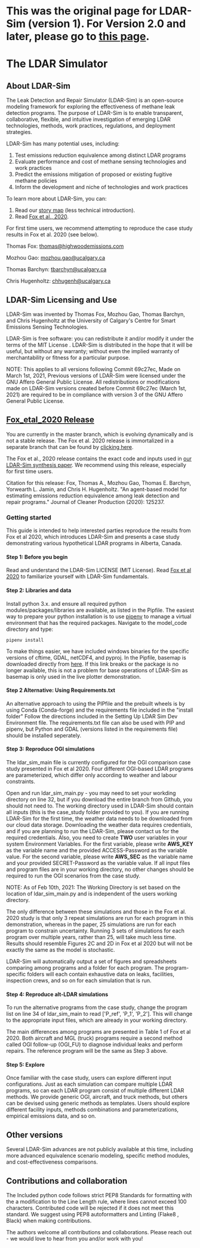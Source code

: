 # This was the original page for LDAR-Sim (version 1). For Version 2.0 and later, please go to [this page](https://github.com/LDAR-Sim/LDAR_Sim).

# The LDAR Simulator
## About LDAR-Sim
The Leak Detection and Repair Simulator (LDAR-Sim) is an open-source modeling framework for exploring the effectiveness of methane leak detection programs. The purpose of LDAR-Sim is to enable transparent, collaborative, flexible, and intuitive investigation of emerging LDAR technologies, methods, work practices, regulations, and deployment strategies.

LDAR-Sim has many potential uses, including: 
  1) Test emissions reduction equivalence among distinct LDAR programs
  2) Evaluate performance and cost of methane sensing technologies and work practices
  3) Predict the emissions mitigation of proposed or existing fugitive methane policies
  4) Inform the development and niche of technologies and work practices

To learn more about LDAR-Sim, you can:
  1) Read our [story map](https://arcg.is/1rXeX10) (less technical introduction).
  2) Read [Fox et al., 2020](https://www.sciencedirect.com/science/article/pii/S0959652620352811).

For first time users, we recommend attempting to reproduce the case study results in Fox et al. 2020 (see below).

Thomas Fox: thomas@highwoodemissions.com

Mozhou Gao: mozhou.gao@ucalgary.ca

Thomas Barchyn: tbarchyn@ucalgary.ca

Chris Hugenholtz: chhugenh@ucalgary.ca

## LDAR-Sim Licensing and Use
LDAR-Sim was invented by Thomas Fox, Mozhou Gao, Thomas Barchyn, and Chris Hugenholtz at the University of Calgary's Centre for Smart Emissions Sensing Technologies. 

LDAR-Sim is free software: you can redistribute it and/or modify it under the terms of the MIT License . LDAR-Sim is distributed in the hope that it will be useful, but without any warranty; without even the implied warranty of merchantability or fitness for a particular purpose.

NOTE: This applies to all versions following Commit 69c27ec, Made on March 1st, 2021, Previous versions of LDAR-Sim were licensed under the GNU Affero General Public License. All redistributions or modifications made on LDAR-Sim versions created before Commit 69c27ec (March 1st, 2021) are required to be in compliance with version 3 of the GNU Affero General Public License.

## [Fox_etal_2020 Release](https://github.com/tarcadius/LDAR_Sim/tree/Fox_etal_2020)
You are currently in the master branch, which is evolving dynamically and is not a stable release. The Fox et al. 2020 release is immortalized in a separate branch that can be found by [clicking here](https://github.com/tarcadius/LDAR_Sim/tree/Fox_etal_2020).

The Fox et al., 2020 release contains the exact code and inputs used in [our LDAR-Sim synthesis paper](https://www.sciencedirect.com/science/article/pii/S0959652620352811). We recommend using this release, especially for first time users.

Citation for this release: Fox, Thomas A., Mozhou Gao, Thomas E. Barchyn, Yorwearth L. Jamin, and Chris H. Hugenholtz. "An agent-based model for estimating emissions reduction equivalence among leak detection and repair programs." Journal of Cleaner Production (2020): 125237.

### Getting started
This guide is intended to help interested parties reproduce the results from Fox et al 2020, which introduces LDAR-Sim and presents a case study demonstrating various hypothetical LDAR programs in Alberta, Canada.

#### Step 1: Before you begin
Read and understand the LDAR-Sim LICENSE (MIT License).
Read [Fox et al 2020](https://www.sciencedirect.com/science/article/pii/S0959652620352811) to familiarize yourself with LDAR-Sim fundamentals.

#### Step 2: Libraries and data
Install python 3.x. and ensure all required python modules/packages/libraries are available, as listed in the Pipfile.
The easiest way to prepare your python installation is to use [pipenv](https://pipenv.pypa.io/en/latest/) to manage a virtual environment that has the required packages. Navigate to the model_code directory and type: 

`pipenv install`


To make things easier, we have included windows binaries for the specific versions of cftime, GDAL, netCDF4, and pyproj. In the Pipfile, basemap is downloaded directly from [here](https://download.lfd.uci.edu/pythonlibs/s2jqpv5t/basemap-1.2.1-cp37-cp37m-win_amd64.whl). If this link breaks or the package is no longer available, this is not a problem for base operations of LDAR-Sim as basemap is only used in the live plotter demonstration.

#### Step 2 Alternative: Using Requirements.txt
An alternative approach to using the PIPfile and the prebuilt wheels is by using Conda (Conda-forge) and the requirements file included in the "install folder" Follow the directions included in the Setting Up LDAR Sim Dev Environment file. The requirements.txt file can also be used with PIP and pipenv, but Python and GDAL (versions listed in the requirements file) should be installed seperately.

#### Step 3: Reproduce OGI simulations
The ldar_sim_main file is currently configured for the OGI comparison case study presented in Fox et al 2020. Four different OGI-based LDAR programs are parameterized, which differ only according to weather and labour constraints.

Open and run ldar_sim_main.py - you may need to set your workding directory on line 32, but if you download the entire branch from Github, you should not need to. The working directory used in LDAR-Sim should contain all inputs (this is the case_study folder provided to you). If you are running LDAR-Sim for the first time, the weather data needs to be downloaded from our cloud data storage. Downloading the weather data requires credentials, and if you are planning to run the LDAR-Sim, please contact us for the required credentials. Also, you need to create **TWO** user variables in your system Environment Variables. For the first variable, please write **AWS_KEY** as the variable name and the provided ACCESS-Password as the variable value. For the second variable, please write **AWS_SEC** as the variable name and your provided SECRET-Password as the variable value. If all input files and program files are in your working directory, no other changes should be required to run the OGI scenarios from the case study. 

NOTE: As of Feb 10th, 2021: The Working Directory is set based on the location of ldar_sim_main.py and is independent of the users working directory. 

The only difference between these simulations and those in the Fox et al. 2020 study is that only 3 repeat simulations are run for each program in this demonstration, whereas in the paper, 25 simulations are run for each program to constrain uncertainty. Running 3 sets of simulations for each program over multiple years, rather than 25, will take much less time. Results should resemble Figures 2C and 2D in Fox et al 2020 but will not be exactly the same as the model is stochastic.

LDAR-Sim will automatically output a set of figures and spreadsheets comparing among programs and a folder for each program. The program-specific folders will each contain exhaustive data on leaks, facilities, inspection crews, and so on for each simulation that is run.

#### Step 4: Reproduce alt-LDAR simulations
To run the alternative programs from the case study, change the program list on line 34 of ldar_sim_main to read ['P_ref', 'P_1', 'P_2']. This will change to the appropriate input files, which are already in your working directory.

The main differences among programs are presented in Table 1 of Fox et al 2020. Both aircraft and MGL (truck) programs require a second method called OGI follow-up (OGI_FU) to diagnose individual leaks and perform repairs. The reference program will be the same as Step 3 above.

#### Step 5: Explore
Once familiar with the case study, users can explore different input configurations. Just as each simulation can compare multiple LDAR programs, so can each LDAR program consist of multiple different LDAR methods. We provide generic OGI, aircraft, and truck methods, but others can be devised using generic methods as templates. Users should explore different facility inputs, methods combinations and parameterizations, empirical emissions data, and so on.

## Other versions
Several LDAR-Sim advances are not publicly available at this time, including more advanced equivalence scenario modeling, specific method modules, and cost-effectiveness comparisons.

## Contributions and collaboration
The Included python code follows strict PEP8 Standards for formatting with the a modification to the Line Length rule, where lines cannot exceed 100 characters. Contributed code will be rejected if it does not meet this standard. We suggest using PEP8 autoformatters and Linting (Flake8 , Black) when making contributions.

The authors welcome all contributions and collaborations. Please reach out - we would love to hear from you and/or work with you!   

